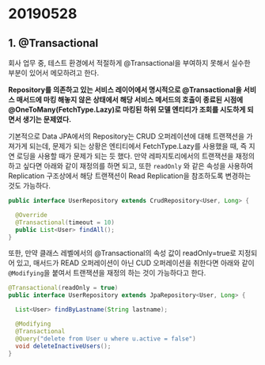 # 20190528
## 1. @Transactional
회사 업무 중, 테스트 환경에서 적절하게 @Transactional을 부여하지 못해서 실수한 부분이 있어서 메모하려고 한다. 

**Repository를 의존하고 있는 서비스 레이어에서 명시적으로 @Transactional을 서비스 매서드에 마킹 해놓지 않은 상태에서 해당 서비스 메서드의 호출이 종료된 시점에 @OneToMany(FetchType.Lazy)로 마킹된 하위 모델 엔티티가 조회를 시도하게 되면서 생기는 문제였다.**

기본적으로 Data JPA에서의 Repository는 CRUD 오퍼레이션에 대해 트랜잭션을 가져가게 되는데, 문제가 되는 상황은 엔티티에서 FetchType.Lazy를 사용했을 때, 즉 지연 로딩을 사용할 때가 문제가 되는 듯 했다. 만약 레파지토리에서의 트랜잭션을 재정의하고 싶다면 아래와 같이 재정의를 하면 되고, 또한 `readOnly` 와 같은 속성을 사용하여 Replication 구조상에서 해당 트랜잭션이 Read Replication을 참조하도록 변경하는 것도 가능하다.

 

```java
public interface UserRepository extends CrudRepository<User, Long> {

  @Override
  @Transactional(timeout = 10)
  public List<User> findAll();
}
```

또한, 만약 클래스 레벨에서의 @Transactional의 속성 값이 readOnly=true로 지정되어 있고, 매서드가 READ 오퍼레이션이 아닌 CUD 오퍼레이션을 취한다면 아래와 같이 `@Modifying`을 붙여서 트랜잭션을 재정의 하는 것이 가능하다고 한다.
```java
@Transactional(readOnly = true)
public interface UserRepository extends JpaRepository<User, Long> {

  List<User> findByLastname(String lastname);

  @Modifying
  @Transactional
  @Query("delete from User u where u.active = false")
  void deleteInactiveUsers();
}
```

